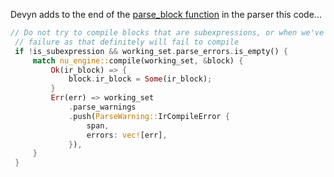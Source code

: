
Devyn adds to the end of the [parse_block function](https://github.com/devyn/nushell/blob/ir/crates/nu-parser/src/parser.rs#L5793) in the parser this code...

```rust
// Do not try to compile blocks that are subexpressions, or when we've already had a parse
 // failure as that definitely will fail to compile
 if !is_subexpression && working_set.parse_errors.is_empty() {
     match nu_engine::compile(working_set, &block) {
         Ok(ir_block) => {
             block.ir_block = Some(ir_block);
         }
         Err(err) => working_set
             .parse_warnings
             .push(ParseWarning::IrCompileError {
                 span,
                 errors: vec![err],
             }),
     }
 }
```
